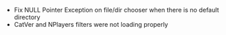 - Fix NULL Pointer Exception on file/dir chooser when there is no default directory
- CatVer and NPlayers filters were not loading properly
